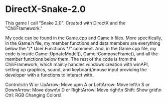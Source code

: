 # DirectX-Snake-2.0
This game I call "Snake 2.0". Created with DirectX and the "ChiliFramework."

My code can be found in the Game.cpp and Game.h files. More specifically, in the Game.h file, my member functions and data members are everything below the "/* User Functions  */" comment. And, in the Game.cpp file, my code is inside Game::UpdateModel(), Game::ComposeFrame(), and all the member functions below them. The rest of the code is from the ChiliFramework, which mainly handles windows creation with winAPI, setting up graphics, sound, and keyboard/mouse input providing the developer with a functions to interact with.

Controls:\n
W or UpArrow: Move up\n
A or LeftArrow: Move left\n
S or DownArrow: Move down\n
D or RightArrow: Move right\n
Shift: Show grid\n
Ctrl: RGB Changing Colors!
